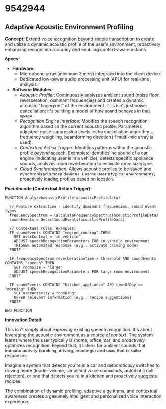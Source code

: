 # 9542944

## Adaptive Acoustic Environment Profiling

**Concept:** Extend voice recognition beyond simple transcription to create and utilize a dynamic acoustic profile of the user's environment, proactively enhancing recognition accuracy *and* enabling context-aware actions.

**Specs:**

*   **Hardware:**
    *   Microphone array (minimum 3 mics) integrated into the client device.
    *   Dedicated low-power audio processing unit (APU) for real-time analysis.
*   **Software Modules:**
    *   *Acoustic Profiler:* Continuously analyzes ambient sound (noise floor, reverberation, dominant frequencies) and creates a dynamic acoustic "fingerprint" of the environment. This isn't just noise cancellation; it's building a model of *how* sound behaves in that space.
    *   *Recognition Engine Interface:*  Modifies the speech recognition algorithm based on the current acoustic profile.  Parameters adjusted: noise suppression levels, echo cancellation algorithms, frequency weighting, beamforming direction (if multi-mic array is used).
    *   *Contextual Action Trigger:*  Identifies patterns within the acoustic profile *beyond* speech.  Examples: identifies the sound of a car engine (indicating user is in a vehicle), detects specific appliance sounds, analyzes room reverberation to estimate room size/type.
    *   *Cloud Synchronization:* Allows acoustic profiles to be saved and synchronized across devices.  Learns user's typical environments, proactively loading profiles based on location.

**Pseudocode (Contextual Action Trigger):**

```
FUNCTION AnalyzeAcousticProfile(acousticProfileData)

  // Feature extraction - identify dominant frequencies, sound event types
  frequencySpectrum = CalculateFrequencySpectrum(acousticProfileData)
  soundEvents = DetectSoundEvents(acousticProfileData)

  // Contextual rules (examples)
  IF soundEvents CONTAINS "engine_running" THEN
    SET userContext = "in_vehicle"
    ADJUST speechRecognitionParameters FOR in_vehicle environment
    TRIGGER automated response (e.g., activate driving mode)
  ENDIF

  IF frequencySpectrum.reverberationTime > threshold AND soundEvents CONTAINS "speech" THEN
    SET roomSize = "large"
    ADJUST speechRecognitionParameters FOR large room environment
  ENDIF

  IF soundEvents CONTAINS "kitchen_appliance" AND timeOfDay == "morning" THEN
    SET userActivity = "cooking"
    OFFER relevant information (e.g., recipe suggestions)
  ENDIF

END FUNCTION
```

**Innovation Detail:**

This isn't simply about *improving* existing speech recognition.  It's about leveraging the acoustic environment as a *source of context*. The system learns where the user typically is (home, office, car) and *proactively* optimizes recognition.  Beyond that, it listens for ambient sounds that indicate activity (cooking, driving, meetings) and uses that to tailor responses.  

Imagine a system that detects you're in a car and *automatically* switches to driving mode (louder volume, simplified voice commands, automatic call rejection), or one that detects you’re in a kitchen and proactively suggests recipes.

The combination of dynamic profiling, adaptive algorithms, and contextual awareness creates a genuinely intelligent and personalized voice interaction experience.